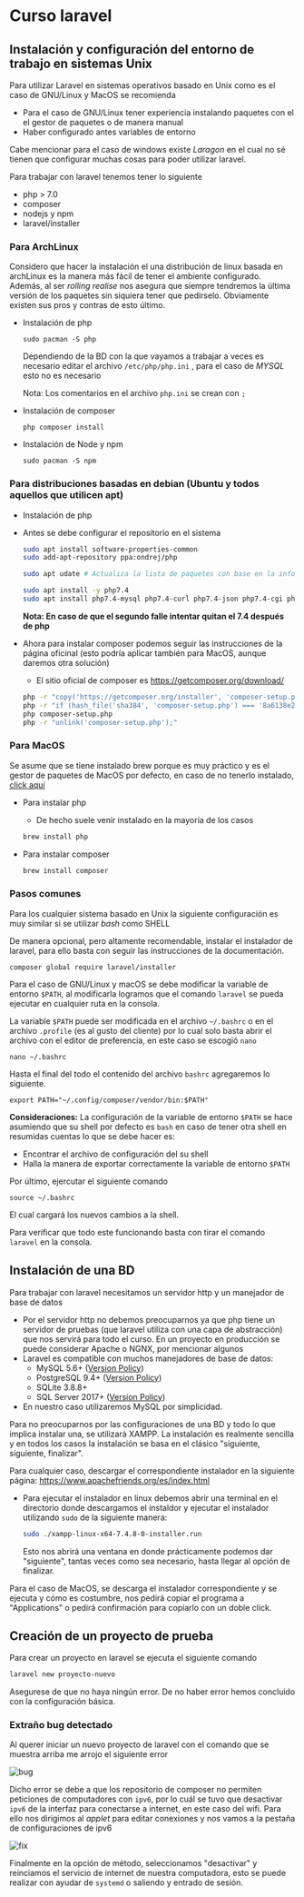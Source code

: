 # Curso laravel

## Instalación y configuración del entorno de trabajo en sistemas Unix

Para utilizar Laravel en sistemas operativos basado en Unix como es el caso de GNU/Linux y MacOS se recomienda

* Para el caso de GNU/Linux tener experiencia instalando paquetes con el el gestor de paquetes o de manera manual
* Haber configurado antes variables de entorno

Cabe mencionar para el caso de windows existe *Laragon* en el cual no sé tienen que configurar muchas cosas para poder utilizar laravel.

Para trabajar con laravel tenemos tener lo siguiente

* php  > 7.0
* composer
* nodejs y npm
* laravel/installer

### Para ArchLinux

Considero que hacer la instalación el una distribución de linux basada en archLinux es la manera más fácil de tener el ambiente configurado. Además, al ser *rolling realise*  nos asegura que siempre tendremos la última versión de los paquetes sin siquiera tener que pedirselo. Obviamente existen sus pros y contras de esto último.

- Instalación de php

  ```shell
  sudo pacman -S php
  ```
  
  Dependiendo de la BD con la que vayamos a trabajar a veces es necesario editar el archivo `/etc/php/php.ini` , para el caso de *MYSQL* esto no es necesario

  Nota: Los comentarios en el archivo `php.ini` se crean con `;`

- Instalación de composer

  ```shell
  php composer install
  ```

- Instalación de Node y npm

  ```shell
  sudo pacman -S npm
  ```

### Para distribuciones basadas en debian (Ubuntu y todos aquellos que utilicen apt)

* Instalación de php

* Antes se debe configurar el repositorio en el sistema

  ```sh
  sudo apt install software-properties-common
  sudo add-apt-repository ppa:ondrej/php
  
  sudo apt udate # Actualiza la lista de paquetes con base en la info de los repositorios
  
  ```

  ```sh
  sudo apt install -y php7.4
  sudo apt install php7.4-mysql php7.4-curl php7.4-json php7.4-cgi php7.4-xsl curl php7.4-cli php7.4-mbstring unzip #Modulos básicos de php requeridos
  ```

  **Nota: En caso de que el segundo falle intentar quitan el 7.4 después de php**

* Ahora para instalar composer podemos seguir las instrucciones de la página oficinal (esto podría aplicar también para MacOS, aunque daremos otra solución)

  * El sitio oficial de composer  es https://getcomposer.org/download/

  ```sh
  php -r "copy('https://getcomposer.org/installer', 'composer-setup.php');"
  php -r "if (hash_file('sha384', 'composer-setup.php') === '8a6138e2a05a8c28539c9f0fb361159823655d7ad2deecb371b04a83966c61223adc522b0189079e3e9e277cd72b8897') { echo 'Installer verified'; } else { echo 'Installer corrupt'; unlink('composer-setup.php'); } echo PHP_EOL;"
  php composer-setup.php
  php -r "unlink('composer-setup.php');"
  ```

### Para MacOS

Se asume que se tiene instalado brew porque es muy práctico y es el gestor de paquetes de MacOS por defecto, en caso de no tenerlo instalado, [click aquí](https://brew.sh/)

* Para instalar php

  * De hecho suele venir instalado en la mayoría de los casos

  ```sh
  brew install php
  ```

* Para instalar composer 

  ```sh
  brew install composer
  ```

### Pasos comunes

Para los cualquier sistema basado en Unix la siguiente configuración es muy similar si se utilizar *bash* como SHELL

De manera opcional, pero altamente recomendable, instalar el instalador de laravel, para ello basta con seguir las instrucciones de la documentación.

```shell
composer global require laravel/installer
```

Para el caso de GNU/Linux y macOS se debe modificar la variable de entorno `$PATH`, al modificarla logramos que el comando `laravel` se pueda ejecutar en cualquier ruta en la consola.

La variable `$PATH` puede ser modificada en el archivo `~/.bashrc`  o en el archivo `.profile` (es al gusto del cliente) por lo cual  solo basta abrir el archivo con el editor de preferencia, en este caso se escogió `nano`

```shell
nano ~/.bashrc
```

Hasta el final del todo el contenido del archivo `bashrc` agregaremos lo siguiente.

```shell
export PATH="~/.config/composer/vendor/bin:$PATH"
```

**Consideraciones:** La configuración de la variable de entorno `$PATH` se hace asumiendo que su shell por defecto es `bash` en caso de tener otra shell en resumidas cuentas lo que se debe hacer es:

- Encontrar el archivo de configuración del su shell
- Halla la manera de exportar correctamente la variable de entorno `$PATH`

Por último, ejercutar el siguiente comando

```shell
source ~/.bashrc
```

El cual cargará los nuevos cambios a la shell.

Para verificar que todo este funcionando basta con tirar el comando `laravel` en la consola.

## Instalación de una BD

Para trabajar con laravel necesitamos un servidor http y un manejador de base de datos

* Por el servidor http no debemos preocuparnos ya que php tiene un servidor de pruebas (que laravel utiliza con una capa de abstracción) que nos servirá para todo el curso. En un proyecto en producción se puede considerar Apache o NGNX, por mencionar algunos
* Laravel es compatible con muchos manejadores de base de datos:
  * MySQL 5.6+ ([Version Policy](https://en.wikipedia.org/wiki/MySQL#Release_history))
  * PostgreSQL 9.4+ ([Version Policy](https://www.postgresql.org/support/versioning/))
  * SQLite 3.8.8+
  * SQL Server 2017+ ([Version Policy](https://support.microsoft.com/en-us/lifecycle/search))
* En nuestro caso utilizaremos MySQL por simplicidad.

Para no preocuparnos por las configuraciones de una BD y todo lo que implica instalar una, se utilizará XAMPP. La instalación es realmente sencilla y en todos los casos la instalación se basa en el clásico "siguiente, siguiente, finalizar".

Para cualquier caso, descargar el correspondiente instalador en la siguiente página: https://www.apachefriends.org/es/index.html

* Para ejecutar el instalador en linux debemos abrir una terminal en el directorio donde descargamos el instaldor y ejecutar el instalador utilizando `sudo` de la siguiente manera:

  ``` sh
  sudo ./xampp-linux-x64-7.4.8-0-installer.run
  ```

  Esto nos abrirá una ventana en donde prácticamente podemos dar "siguiente", tantas veces como sea necesario, hasta llegar al opción de finalizar.

Para el caso de MacOS, se descarga el instalador correspondiente y se ejecuta y cómo es costumbre, nos pedirá copiar el programa a "Applications" o pedirá confirmación para copiarlo con un doble click.

## Creación de un proyecto de prueba

Para crear un proyecto en laravel se ejecuta el siguiente comando

```sh
laravel new proyecto-nuevo
```

Asegurese de que no haya ningún error. De no haber error hemos concluido con la configuración básica.

### Extraño bug detectado

Al querer iniciar un nuevo proyecto de laravel con el comando que se muestra arriba me arrojo el siguiente error

![bug](img/2020-07-27-235956_1600x900_scrot.png)

Dicho error se debe a que los repositorio de composer no permiten peticiones de computadores con `ipv6`, por lo cuál se tuvo que desactivar `ipv6` de la interfaz para conectarse a internet, en este caso del wifi. Para ello nos dirigimos al *applet* para editar conexiones y nos vamos a la pestaña de configuraciones de ipv6

![fix](img/2020-08-23_23-06.png)

Finalmente en la opción de método, seleccionamos "desactivar" y reinciamos el servicio de internet de nuestra computadora, esto se puede realizar con ayudar de `systemd` o saliendo y entrado de sesión.